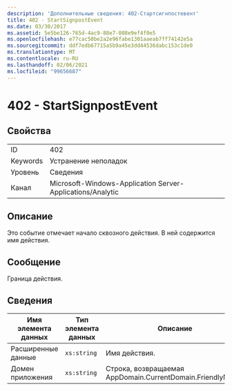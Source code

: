 ```yaml
---
description: 'Дополнительные сведения: 402-Стартсигнпостевент'
title: 402 - StartSignpostEvent
ms.date: 03/30/2017
ms.assetid: 5e5be126-765d-4ac9-88e7-008e9ef4f0e5
ms.openlocfilehash: e77cac50be2a2e96fabe1301aaeab7ff74142e5a
ms.sourcegitcommit: ddf7edb67715a5b9a45e3dd44536dabc153c1de0
ms.translationtype: MT
ms.contentlocale: ru-RU
ms.lasthandoff: 02/06/2021
ms.locfileid: "99656687"
---
```

# <a name="402---startsignpostevent"></a>402 - StartSignpostEvent

## <a name="properties"></a>Свойства  
  
|||  
|-|-|  
|ID|402|  
|Keywords|Устранение неполадок|  
|Уровень|Сведения|  
|Канал|Microsoft-Windows-Application Server-Applications/Analytic|  
  
## <a name="description"></a>Описание  

 Это событие отмечает начало сквозного действия. В ней содержится имя действия.  
  
## <a name="message"></a>Сообщение  

 Граница действия.  
  
## <a name="details"></a>Сведения  
  
|Имя элемента данных|Тип элемента данных|Описание|  
|--------------------|--------------------|-----------------|  
|Расширенные данные|`xs:string`|Имя действия.|  
|Домен приложения|`xs:string`|Строка, возвращаемая AppDomain.CurrentDomain.FriendlyName.|
